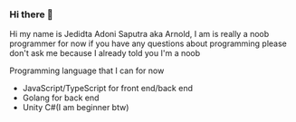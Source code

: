 ### Hi there 👋

Hi my name is Jedidta Adoni Saputra aka Arnold, I am is really a noob programmer for now if you have any questions about programming please don't ask me because I already told you I'm a noob 

Programming language that I can for now
- JavaScript/TypeScript for front end/back end
- Golang for back end
- Unity C#(I am beginner btw)
